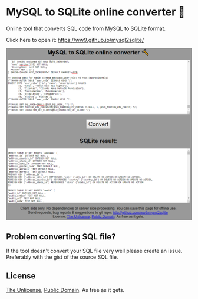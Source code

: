 # MySQL to SQLite online converter 🔨

Online tool that converts SQL code from MySQL to SQLite format.

Click here to open it: https://ww9.github.io/mysql2sqlite/

![Screenshot](/screenshot.png)

## Problem converting SQL file?

If the tool doesn't convert your SQL file very well please create an issue. Preferably with the gist of the source SQL file.

## License

[The Unlicense](http://unlicense.org/), [Public Domain](https://gist.github.com/ww9/4c4481fb7b55186960a34266078c88b1). As free as it gets.